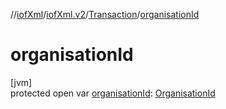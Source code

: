 //[iofXml](../../../index.md)/[iofXml.v2](../index.md)/[Transaction](index.md)/[organisationId](organisation-id.md)

# organisationId

[jvm]\
protected open var [organisationId](organisation-id.md): [OrganisationId](../-organisation-id/index.md)
